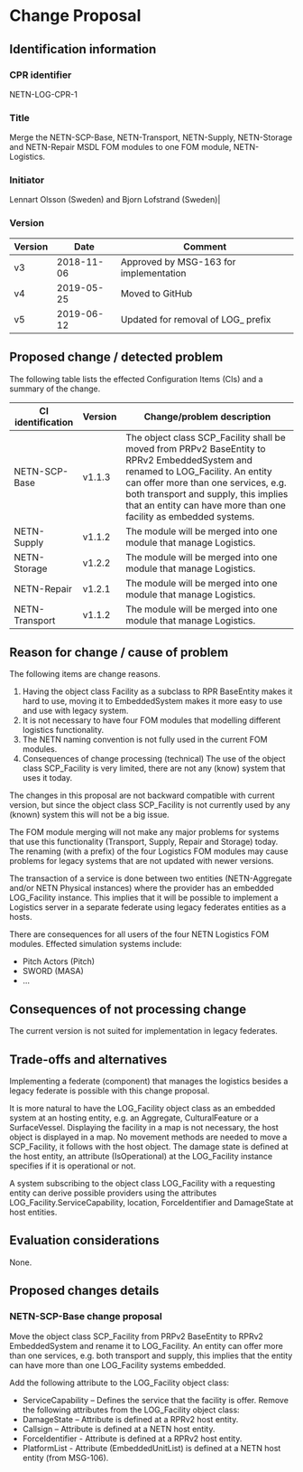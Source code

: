 # Change Proposal

## Identification information
### CPR identifier
NETN-LOG-CPR-1

### Title
Merge the NETN-SCP-Base, NETN-Transport, NETN-Supply, NETN-Storage and NETN-Repair MSDL FOM modules to one FOM module, NETN-Logistics.

### Initiator
Lennart Olsson (Sweden) and Bjorn Lofstrand (Sweden)|

### Version
|Version|Date|Comment|
|----|----|----|
|v3|2018-11-06|Approved by MSG-163 for implementation|
|v4|2019-05-25|Moved to GitHub|
|v5|2019-06-12|Updated for removal of LOG_ prefix|

## Proposed change / detected problem

The following table lists the effected Configuration Items (CIs) and a summary of the change.

|CI identification|Version|Change/problem description|
|---|---|---|
|NETN-SCP-Base|v1.1.3|The object class SCP_Facility shall be moved from PRPv2 BaseEntity to RPRv2 EmbeddedSystem and renamed to LOG_Facility. An entity can offer more than one services, e.g. both transport and supply, this implies that an entity can have more than one facility as embedded systems.|
|NETN-Supply|v1.1.2|The module will be merged into one module that manage Logistics. |
|NETN-Storage|v1.2.2|The module will be merged into one module that manage Logistics.|
|NETN-Repair|v1.2.1|The module will be merged into one module that manage Logistics. |
|NETN-Transport|v1.1.2|The module will be merged into one module that manage Logistics. |

## Reason for change / cause of problem
The following items are change reasons.
1. Having the object class Facility as a subclass to RPR BaseEntity makes it hard to use, moving it to EmbeddedSystem makes it more easy to use and use with legacy system.
2. It is not necessary to have four FOM modules that modelling different logistics functionality.
3. The NETN naming convention is not fully used in the current FOM modules.
4. Consequences of change processing (technical)
The use of the object class SCP_Facility is very limited, there are not any (know) system that uses it today. 

The changes in this proposal are not backward compatible with current version, but since the object class SCP_Facility is not currently used by any (known) system this will not be a big issue.

The FOM module merging will not make any major problems for systems that use this functionality (Transport, Supply, Repair and Storage) today. The renaming (with a prefix) of the four Logistics FOM modules may cause problems for legacy systems that are not updated with newer versions.

The transaction of a service is done between two entities (NETN-Aggregate and/or NETN Physical instances) where the provider has an embedded LOG_Facility instance. This implies that it will be possible to implement a Logistics server in a separate federate using legacy federates entities as a hosts.

There are consequences for all users of the four NETN Logistics FOM modules. Effected simulation systems include:
* Pitch Actors (Pitch)
* SWORD (MASA)
* …

## Consequences of not processing change
The current version is not suited for implementation in legacy federates. 

## Trade-offs and alternatives
Implementing a federate (component) that manages the logistics besides a legacy federate is possible with this change proposal.

It is more natural to have the LOG_Facility object class as an embedded system at an hosting entity, e.g. an Aggregate, CulturalFeature or a SurfaceVessel. Displaying the facility in a map is not necessary, the host object is displayed in a map. No movement methods are needed to move a SCP_Facility, it follows with the host object. The damage state is defined at the host entity, an attribute (IsOperational) at the LOG_Facility instance specifies if it is operational or not.

A system subscribing to the object class LOG_Facility with a requesting entity can derive possible providers using the attributes LOG_Facility.ServiceCapability, location, ForceIdentifier and DamageState at host entities.

## Evaluation considerations
None.

## Proposed changes details

### NETN-SCP-Base change proposal
 
Move the object class SCP_Facility from PRPv2 BaseEntity to RPRv2 EmbeddedSystem and rename it to LOG_Facility. An entity can offer more than one services, e.g. both transport and supply, this implies that the entity can have more than one LOG_Facility systems embedded.
 
Add the following attribute to the LOG_Facility object class:
* ServiceCapability – Defines the service that the facility is offer.
Remove the following attributes from the LOG_Facility object class:
* DamageState – Attribute is defined at a RPRv2 host entity.
* Callsign – Attribute is defined at a NETN host entity.
* ForceIdentifier -  Attribute is defined at a RPRv2 host entity.
* PlatformList - Attribute (EmbeddedUnitList) is defined at a NETN host entity (from MSG-106).